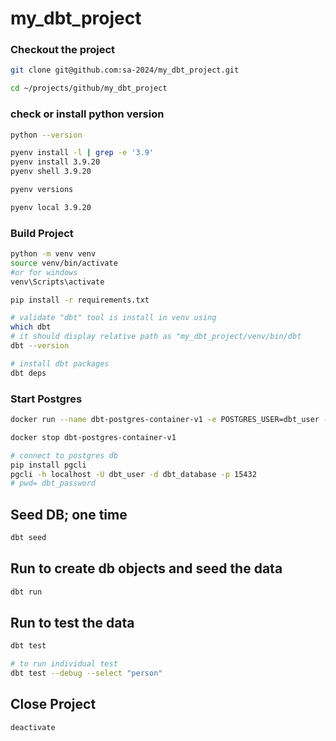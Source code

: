# my_dbt_project

### Checkout the project

```bash
git clone git@github.com:sa-2024/my_dbt_project.git

cd ~/projects/github/my_dbt_project
```

### check or install python version

```bash
python --version

pyenv install -l | grep -e '3.9'
pyenv install 3.9.20
pyenv shell 3.9.20

pyenv versions

pyenv local 3.9.20
```

### Build Project

```bash
python -m venv venv
source venv/bin/activate
#or for windows
venv\Scripts\activate

pip install -r requirements.txt

# validate "dbt" tool is install in venv using
which dbt
# it should display relative path as "my_dbt_project/venv/bin/dbt
dbt --version

# install dbt packages
dbt deps
```

### Start Postgres 
```bash
docker run --name dbt-postgres-container-v1 -e POSTGRES_USER=dbt_user -e POSTGRES_PASSWORD=dbt_password -e POSTGRES_DB=dbt_database -p 15432:5432 -d postgres

docker stop dbt-postgres-container-v1

# connect to postgres db  
pip install pgcli
pgcli -h localhost -U dbt_user -d dbt_database -p 15432
# pwd= dbt_password
```

## Seed DB; one time
```bash
dbt seed
```

## Run to create db objects and seed the data
```bash
dbt run
```

## Run to test the data
```bash
dbt test

# to run individual test
dbt test --debug --select "person"
```

## Close Project

```bash
deactivate
```
